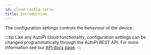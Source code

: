 ```yaml
---
id: cloud-config-intro
title: Introduction
---
```


The configuration settings controls the behaviour of the device.

:::tip
Like any AutoPi cloud functionality, configuration settings can be changed programmatically through the AutoPi REST API. For more information see our [API docs page](https://api.autopi.io/).
:::